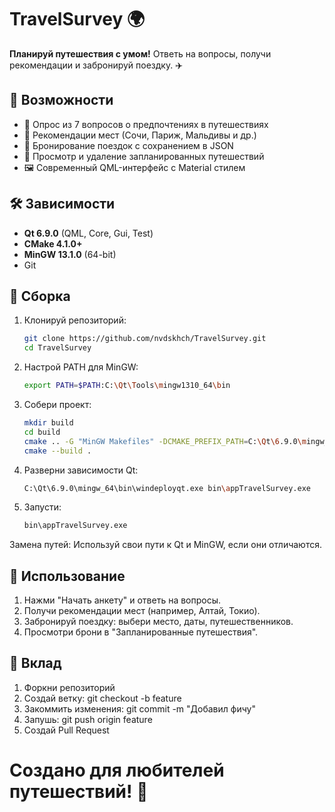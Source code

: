 # TravelSurvey 🌍

**Планируй путешествия с умом!** Ответь на вопросы, получи рекомендации и забронируй поездку. ✈️

## 🎯 Возможности

- 📝 Опрос из 7 вопросов о предпочтениях в путешествиях
- 🌴 Рекомендации мест (Сочи, Париж, Мальдивы и др.)
- 🛫 Бронирование поездок с сохранением в JSON
- 📅 Просмотр и удаление запланированных путешествий
- 🖼️ Современный QML-интерфейс с Material стилем

## 🛠 Зависимости

- **Qt 6.9.0** (QML, Core, Gui, Test)
- **CMake 4.1.0+**
- **MinGW 13.1.0** (64-bit)
- Git

## 🔧 Сборка

1. Клонируй репозиторий:
   ```bash
   git clone https://github.com/nvdskhch/TravelSurvey.git
   cd TravelSurvey
2. Настрой PATH для MinGW:
   ```bash
   export PATH=$PATH:C:\Qt\Tools\mingw1310_64\bin
3. Собери проект:
   ```bash
   mkdir build
   cd build
   cmake .. -G "MinGW Makefiles" -DCMAKE_PREFIX_PATH=C:\Qt\6.9.0\mingw_64
   cmake --build .
4. Разверни зависимости Qt:
   ```bash
   C:\Qt\6.9.0\mingw_64\bin\windeployqt.exe bin\appTravelSurvey.exe
5. Запусти:
   ```bash
   bin\appTravelSurvey.exe
Замена путей: Используй свои пути к Qt и MinGW, если они отличаются.

## 🚀 Использование
1. Нажми "Начать анкету" и ответь на вопросы.
2. Получи рекомендации мест (например, Алтай, Токио).
3. Забронируй поездку: выбери место, даты, путешественников.
4. Просмотри брони в "Запланированные путешествия".
## 🤝 Вклад
1. Форкни репозиторий
2. Создай ветку: git checkout -b feature
3. Закоммить изменения: git commit -m "Добавил фичу"
4. Запушь: git push origin feature
5. Создай Pull Request

# Создано для любителей путешествий! 🌴
```
